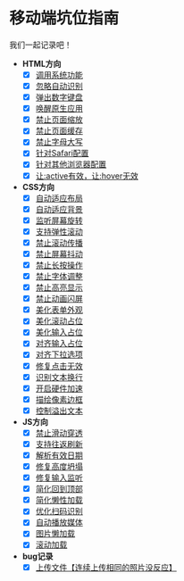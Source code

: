 # 移动端坑位指南

我们一起记录吧！

- **HTML方向**
    - [x] [调用系统功能](https://github.com/GuoguoDad/mobile-devpit/blob/main/html.md#调用系统功能)
    - [x] [忽略自动识别](https://github.com/GuoguoDad/mobile-devpit/blob/main/html.md#忽略自动识别)
    - [x] [弹出数字键盘](https://github.com/GuoguoDad/mobile-devpit/blob/main/html.md#弹出数字键盘)
    - [x] [唤醒原生应用](https://github.com/GuoguoDad/mobile-devpit/blob/main/html.md#唤醒原生应用)
    - [x] [禁止页面缩放](https://github.com/GuoguoDad/mobile-devpit/blob/main/html.md#禁止页面缩放)
    - [x] [禁止页面缓存](https://github.com/GuoguoDad/mobile-devpit/blob/main/html.md#禁止页面缓存)
    - [x] [禁止字母大写](https://github.com/GuoguoDad/mobile-devpit/blob/main/html.md#禁止字母大写)
    - [x] [针对Safari配置](https://github.com/GuoguoDad/mobile-devpit/blob/main/html.md#针对Safari配置)
    - [x] [针对其他浏览器配置](https://github.com/GuoguoDad/mobile-devpit/blob/main/html.md#针对其他浏览器配置)
    - [x] [让:active有效，让:hover无效](https://github.com/GuoguoDad/mobile-devpit/blob/main/html.md#让active有效让hover无效)
- **CSS方向**
    - [x] [自动适应布局](https://github.com/GuoguoDad/mobile-devpit/blob/main/css.md#自动适应布局)
    - [x] [自动适应背景](https://github.com/GuoguoDad/mobile-devpit/blob/main/css.md#自动适应背景)
    - [x] [监听屏幕旋转](https://github.com/GuoguoDad/mobile-devpit/blob/main/css.md#监听屏幕旋转)
    - [x] [支持弹性滚动](https://github.com/GuoguoDad/mobile-devpit/blob/main/css.md#支持弹性滚动)
    - [x] [禁止滚动传播](https://github.com/GuoguoDad/mobile-devpit/blob/main/css.md#禁止滚动传播)
    - [x] [禁止屏幕抖动](https://github.com/GuoguoDad/mobile-devpit/blob/main/css.md#禁止屏幕抖动)
    - [x] [禁止长按操作](https://github.com/GuoguoDad/mobile-devpit/blob/main/css.md#禁止长按操作)
    - [x] [禁止字体调整](https://github.com/GuoguoDad/mobile-devpit/blob/main/css.md#禁止字体调整)
    - [x] [禁止高亮显示](https://github.com/GuoguoDad/mobile-devpit/blob/main/css.md#禁止高亮显示)
    - [x] [禁止动画闪屏](https://github.com/GuoguoDad/mobile-devpit/blob/main/css.md#禁止动画闪屏)
    - [x] [美化表单外观](https://github.com/GuoguoDad/mobile-devpit/blob/main/css.md#美化表单外观)
    - [x] [美化滚动占位](https://github.com/GuoguoDad/mobile-devpit/blob/main/css.md#美化滚动占位)
    - [x] [美化输入占位](https://github.com/GuoguoDad/mobile-devpit/blob/main/css.md#美化输入占位)
    - [x] [对齐输入占位](https://github.com/GuoguoDad/mobile-devpit/blob/main/css.md#对齐输入占位)
    - [x] [对齐下拉选项](https://github.com/GuoguoDad/mobile-devpit/blob/main/css.md#对齐下拉选项)
    - [x] [修复点击无效](https://github.com/GuoguoDad/mobile-devpit/blob/main/css.md#修复点击无效)
    - [x] [识别文本换行](https://github.com/GuoguoDad/mobile-devpit/blob/main/css.md#识别文本换行)
    - [x] [开启硬件加速](https://github.com/GuoguoDad/mobile-devpit/blob/main/css.md#开启硬件加速)
    - [x] [描绘像素边框](https://github.com/GuoguoDad/mobile-devpit/blob/main/css.md#描绘像素边框)
    - [x] [控制溢出文本](https://github.com/GuoguoDad/mobile-devpit/blob/main/css.md#控制溢出文本)
- **JS方向**
    - [x] [禁止滑动穿透](https://github.com/GuoguoDad/mobile-devpit/blob/main/js.md#禁止滑动穿透)
    - [x] [支持往返刷新](https://github.com/GuoguoDad/mobile-devpit/blob/main/js.md#支持往返刷新)
    - [x] [解析有效日期](https://github.com/GuoguoDad/mobile-devpit/blob/main/js.md#解析有效日期)
    - [x] [修复高度坍塌](https://github.com/GuoguoDad/mobile-devpit/blob/main/js.md#修复高度坍塌)
    - [x] [修复输入监听](https://github.com/GuoguoDad/mobile-devpit/blob/main/js.md#修复输入监听)
    - [x] [简化回到顶部](https://github.com/GuoguoDad/mobile-devpit/blob/main/js.md#简化回到顶部)
    - [x] [简化懒性加载](https://github.com/GuoguoDad/mobile-devpit/blob/main/js.md#简化懒性加载)
    - [x] [优化扫码识别](https://github.com/GuoguoDad/mobile-devpit/blob/main/js.md#优化扫码识别)
    - [x] [自动播放媒体](https://github.com/GuoguoDad/mobile-devpit/blob/main/js.md#自动播放媒体)
    - [x] [图片懒加载](https://github.com/GuoguoDad/mobile-devpit/blob/main/js.md#图片懒加载)
    - [x] [滚动加载](https://github.com/GuoguoDad/mobile-devpit/blob/main/js.md#滚动加载)
- **bug记录**
    - [x] [上传文件【连续上传相同的照片没反应】](https://github.com/GuoguoDad/mobile-devpit/blob/main/js.md#上传文件【连续上传相同的照片没反应】)
